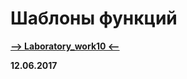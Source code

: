 Шаблоны функций
===


























[**-->     Laboratory_work10     <--**](https://github.com/SuvStreet/IT_Step_Cpp/tree/master/Laboratory_work/Work10)

**12.06.2017**
